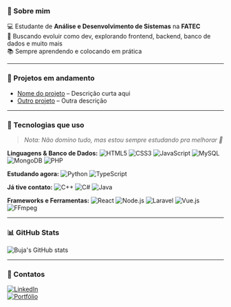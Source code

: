 
### 👋 Sobre mim

💻 Estudante de **Análise e Desenvolvimento de Sistemas** na **FATEC**  
🎯 Buscando evoluir como dev, explorando frontend, backend, banco de dados e muito mais  
📚 Sempre aprendendo e colocando em prática

---

### 🚧 Projetos em andamento
- [Nome do projeto](#) – Descrição curta aqui
- [Outro projeto](#) – Outra descrição

---

### 🧠 Tecnologias que uso  
> *Nota: Não domino tudo, mas estou sempre estudando pra melhorar 💪*

**Linguagens & Banco de Dados:**
![HTML5](https://img.shields.io/badge/-HTML5-e34c26?style=flat&logo=html5&logoColor=white)
![CSS3](https://img.shields.io/badge/-CSS3-1572b6?style=flat&logo=css3)
![JavaScript](https://img.shields.io/badge/-JavaScript-F7DF1E?style=flat&logo=javascript&logoColor=black)
![MySQL](https://img.shields.io/badge/-MySQL-4479A1?style=flat&logo=mysql&logoColor=white)
![MongoDB](https://img.shields.io/badge/-MongoDB-47A248?style=flat&logo=mongodb&logoColor=white)
![PHP](https://img.shields.io/badge/-PHP-777BB4?style=flat&logo=php&logoColor=white)

**Estudando agora:**
![Python](https://img.shields.io/badge/-Python-3776AB?style=flat&logo=python&logoColor=white)
![TypeScript](https://img.shields.io/badge/-TypeScript-3178C6?style=flat&logo=typescript&logoColor=white)

**Já tive contato:**
![C++](https://img.shields.io/badge/-C++-00599C?style=flat&logo=c%2b%2b&logoColor=white)
![C#](https://img.shields.io/badge/-CSharp-239120?style=flat&logo=c-sharp&logoColor=white)
![Java](https://img.shields.io/badge/-Java-007396?style=flat&logo=java&logoColor=white)

**Frameworks e Ferramentas:**
![React](https://img.shields.io/badge/-React-61DAFB?style=flat&logo=react&logoColor=black)
![Node.js](https://img.shields.io/badge/-Node.js-339933?style=flat&logo=node.js&logoColor=white)
![Laravel](https://img.shields.io/badge/-Laravel-FF2D20?style=flat&logo=laravel&logoColor=white)
![Vue.js](https://img.shields.io/badge/-Vue.js-4FC08D?style=flat&logo=vue.js&logoColor=white)
![FFmpeg](https://img.shields.io/badge/-FFmpeg-007808?style=flat&logo=ffmpeg&logoColor=white)

---

### 📊 GitHub Stats

![Buja's GitHub stats](https://github-readme-stats.vercel.app/api?username=buja23&show_icons=true&theme=radical)

---

### 🔗 Contatos

[![LinkedIn](https://img.shields.io/badge/LinkedIn-0077B5?style=flat&logo=linkedin&logoColor=white)](https://linkedin.com/in/meu-perfil)  
[![Portfólio](https://img.shields.io/badge/Portfolio-000?style=flat&logo=vercel&logoColor=white)](https://portfolio.com)
